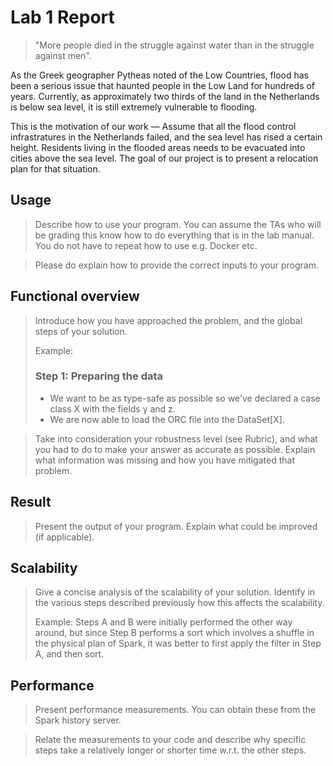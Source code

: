 # Lab 1 Report

>"More people died in the struggle against water than in the struggle against men". 

As the Greek geographer Pytheas noted of the Low Countries, flood has been a serious issue that haunted people in the Low Land for hundreds of years.  Currently, as approximately two thirds of the land in the Netherlands is below sea level, it is still extremely vulnerable to flooding. 

This is the motivation of our work — Assume that all the flood control infrastratures in the Netherlands failed, and the sea level has rised a certain height. Residents living in the flooded areas needs to be evacuated into cities above the sea level. The goal of our project is to present a relocation plan for that situation.

## Usage

> Describe how to use your program. You can assume the TAs who will be grading
> this know how to do everything that is in the lab manual. You do not have to
> repeat how to use e.g. Docker etc.

> Please do explain how to provide the correct inputs to your program.

## Functional overview

> Introduce how you have approached the problem, and the global steps of your
> solution. 
> 
> Example:
>
> ### Step 1: Preparing the data
>
> * We want to be as type-safe as possible so we've declared a case class X
>   with the fields y and z. 
> * We are now able to load the ORC file into the DataSet\[X\].

> Take into consideration your robustness level (see Rubric), and what you had
> to do to make your answer as accurate as possible. Explain what information
> was missing and how you have mitigated that problem.

## Result
 
> Present the output of your program. Explain what could be improved (if 
> applicable).

## Scalability

> Give a concise analysis of the scalability of your solution. Identify in
> the various steps described previously how this affects the scalability.
>
> Example:
>   Steps A and B were initially performed the other way around, but 
>   since Step B performs a sort which involves a shuffle in the physical plan
>   of Spark, it was better to first apply the filter in Step A, and then sort.

## Performance

> Present performance measurements. You can obtain these from the Spark history
> server.

> Relate the measurements to your code and describe why specific steps take a
> relatively longer or shorter time w.r.t. the other steps.

